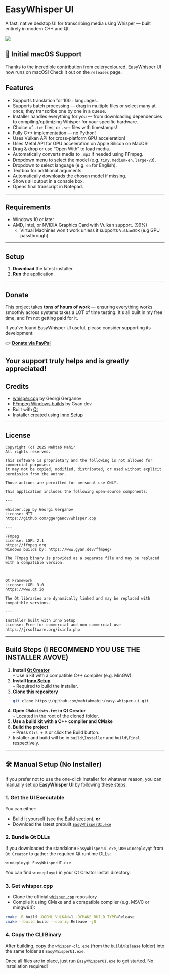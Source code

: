 # EasyWhisper UI

A fast, native desktop UI for transcribing media using Whisper — built entirely in modern C++ and Qt.

<img src="https://github.com/mehtabmahir/easy-whisper-ui/blob/main/preview.png"/>


## 🍎 Initial macOS Support

Thanks to the incredible contribution from [celerycoloured](https://github.com/celerycoloured), EasyWhisper UI now runs on macOS! 
Check it out on the `releases` page. 

## Features
- Supports translation for 100+ languages.
- Supports batch processing — drag in multiple files or select many at once; they transcribe one by one in a queue.
- Installer handles everything for you — from downloading dependencies to compiling/optimizing Whisper for your specific hardware.
- Choice of `.txt` files, or `.srt` files with timestamps!
- Fully C++ implementation — no Python!
- Uses Vulkan API for cross-platform GPU acceleration!
- Uses Metal API for GPU acceleration on Apple Silicon on MacOS!
- Drag & drop or use “Open With” to load media.
- Automatically converts media to `.mp3` if needed using FFmpeg.
- Dropdown menu to select the model (e.g. `tiny`, `medium-en`, `large-v3`).
- Dropdown to select language (e.g. `en` for English).
- Textbox for additional arguments.
- Automatically downloads the chosen model if missing.
- Shows all output in a console box.
- Opens final transcript in Notepad.

---

## Requirements

- Windows 10 or later
- AMD, Intel, or NVIDIA Graphics Card with Vulkan support. (99%)
   - Virtual Machines won't work unless it supports `VulkanSDK` (e.g GPU passthrough)

---

## Setup

1. **Download** the latest installer.  
2. **Run** the application.

---

## Donate

This project takes **tons of hours of work** — ensuring everything works smoothly across systems takes a LOT of time testing. It's all built in my free time, and I’m not getting paid for it.

If you’ve found EasyWhisper UI useful, please consider supporting its development:

👉 [**Donate via PayPal**](https://www.paypal.com/donate/?business=5FM6Y27A3CK58&no_recurring=0&currency_code=USD)

Your support truly helps and is greatly appreciated!
---

## Credits

- [whisper.cpp](https://github.com/ggerganov/whisper.cpp) by Georgi Gerganov  
- [FFmpeg Windows builds](https://www.gyan.dev/ffmpeg/) by Gyan.dev  
- Built with [Qt](https://www.qt.io)  
- Installer created using [Inno Setup](https://jrsoftware.org/isinfo.php)

---

## License

```
Copyright (c) 2025 Mehtab Mahir
All rights reserved.

This software is proprietary and the following is not allowed for commercial purposes:
it may not be copied, modified, distributed, or used without explicit permission from the author.

Those actions are permitted for personal use ONLY.

This application includes the following open-source components:

---

whisper.cpp by Georgi Gerganov  
License: MIT  
https://github.com/ggerganov/whisper.cpp

---

FFmpeg  
License: LGPL 2.1  
https://ffmpeg.org  
Windows builds by: https://www.gyan.dev/ffmpeg/

The FFmpeg binary is provided as a separate file and may be replaced with a compatible version.

---

Qt Framework  
License: LGPL 3.0  
https://www.qt.io

The Qt libraries are dynamically linked and may be replaced with compatible versions.

---

Installer built with Inno Setup  
License: Free for commercial and non-commercial use  
https://jrsoftware.org/isinfo.php

```

---

## Build Steps (I RECOMMEND YOU USE THE INSTALLER AVOVE)

1. **Install [Qt Creator](https://www.qt.io/product/development-tools)**  
   – Use a kit with a compatible C++ compiler (e.g. MinGW).
2. **Install [Inno Setup](https://jrsoftware.org/isdl.php)**  
   – Required to build the installer.
3. **Clone this repository**
   ```bash
   git clone https://github.com/mehtabmahir/easy-whisper-ui.git
   ```
4. **Open `CMakeLists.txt` in Qt Creator**  
   – Located in the root of the cloned folder.
5. **Use a build kit with a C++ compiler and CMake**
6. **Build the project**  
   – Press `Ctrl + B` or click the Build button.
7. Installer and build will be in `build\Installer` and `build\Final` respectively.

---

## 🛠️ Manual Setup (No Installer)

If you prefer not to use the one-click installer for whatever reason, you can manually set up **EasyWhisper UI** by following these steps:

### 1. **Get the UI Executable**
You can either:
- Build it yourself (see the [Build](#build) section), **or**
- Download the latest prebuilt [`EasyWhisperUI.exe`](https://github.com/mehtabmahir/easy-whisper-ui/releases)

### 2. **Bundle Qt DLLs**
If you downloaded the standalone `EasyWhisperUI.exe`, use `windeployqt` from `Qt Creator` to gather the required Qt runtime DLLs:
```bash
windeployqt EasyWhisperUI.exe
```
You can find `windeployqt` in your Qt Creator install directory.

### 3. **Get whisper.cpp**
- Clone the official [`whisper.cpp`](https://github.com/ggerganov/whisper.cpp) repository
- Compile it using CMake and a compatible compiler (e.g. MSVC or mingw64):
```bash
cmake -B build -DGGML_VULKAN=1 -DCMAKE_BUILD_TYPE=Release
cmake --build build --config Release -j8
```

### 4. **Copy the CLI Binary**
After building, copy the `whisper-cli.exe` (from the `build/Release` folder) into the same folder as `EasyWhisperUI.exe`.

Once all files are in place, just run `EasyWhisperUI.exe` to get started. No installation required!


